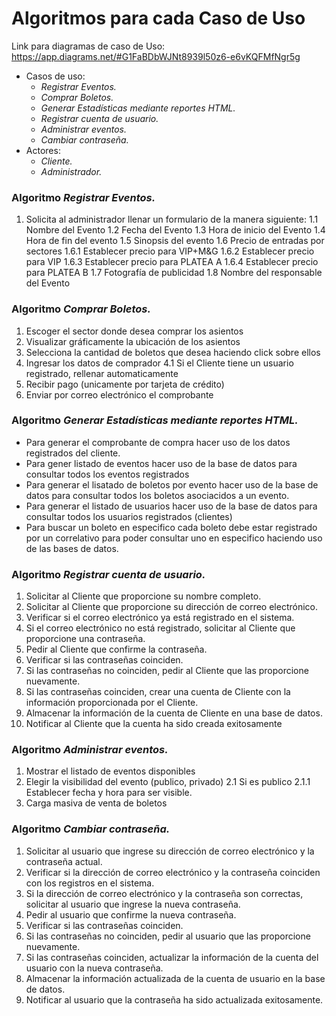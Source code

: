 # Algoritmos para cada Caso de Uso
Link para diagramas de caso de Uso:
https://app.diagrams.net/#G1FaBDbWJNt8939l50z6-e6vKQFMfNgr5g


- Casos de uso:
    - *Registrar Eventos.*
    - *Comprar Boletos.*
    - *Generar Estadísticas mediante reportes HTML.*
    - *Registrar cuenta de usuario.*
    - *Administrar eventos.*
    - *Cambiar contraseña.*
- Actores:
    - *Cliente.*
    - *Administrador.*

### Algoritmo *Registrar Eventos.*
1. Solicita al administrador llenar un formulario de la manera siguiente:
 1.1 Nombre del Evento
 1.2 Fecha del Evento
 1.3 Hora de inicio del Evento
 1.4 Hora de fin del evento
 1.5 Sinopsis del evento
 1.6 Precio de entradas por sectores
    1.6.1 Establecer precio para VIP+M&G
    1.6.2 Establecer precio para VIP
    1.6.3 Establecer precio para PLATEA A
    1.6.4 Establecer precio para PLATEA B
 1.7 Fotografía de publicidad
 1.8 Nombre del responsable del Evento

### Algoritmo *Comprar Boletos.*
1. Escoger el sector donde desea comprar los asientos
2. Visualizar gráficamente la ubicación de los asientos
3. Selecciona la cantidad de boletos que desea haciendo click sobre ellos
4. Ingresar los datos de comprador
    4.1 Si el Cliente tiene un usuario registrado, rellenar automaticamente
5. Recibir pago (unicamente por tarjeta de crédito) 
6. Enviar por correo electrónico el comprobante

### Algoritmo *Generar Estadísticas mediante reportes HTML.*
- Para generar el comprobante de compra hacer uso de los datos registrados del cliente.
- Para gener listado de eventos hacer uso de la base de datos para consultar todos los eventos registrados
- Para generar el lisatado de boletos por evento hacer uso de la base de datos para consultar todos los boletos asociacidos a un evento.
- Para generar el listado de usuarios hacer uso de la base de datos para consultar todos los usuarios registrados (clientes)
- Para buscar un boleto en especifico cada boleto debe estar registrado por un correlativo para poder consultar uno en especifico haciendo uso de las bases de datos. 

### Algoritmo *Registrar cuenta de usuario.*

1.	Solicitar al Cliente que proporcione su nombre completo.
2.	Solicitar al Cliente que proporcione su dirección de correo electrónico.
3.	Verificar si el correo electrónico ya está registrado en el sistema.
4.	Si el correo electrónico no está registrado, solicitar al Cliente que proporcione una contraseña.
5.	Pedir al Cliente que confirme la contraseña.
6.	Verificar si las contraseñas coinciden.
7.	Si las contraseñas no coinciden, pedir al Cliente que las proporcione nuevamente.
8.	Si las contraseñas coinciden, crear una cuenta de Cliente con la información proporcionada por el Cliente.
9.	Almacenar la información de la cuenta de Cliente en una base de datos.
10.	Notificar al Cliente que la cuenta ha sido creada exitosamente

### Algoritmo *Administrar eventos.*

1. Mostrar el listado de eventos disponibles 
2. Elegir la visibilidad del evento (publico, privado)
    2.1 Si es publico
        2.1.1 Establecer fecha y hora para ser visible.
3. Carga masiva de venta de boletos

### Algoritmo *Cambiar contraseña.*
1.	Solicitar al usuario que ingrese su dirección de correo electrónico y la contraseña actual.
2.	Verificar si la dirección de correo electrónico y la contraseña coinciden con los registros en el sistema.
3.	Si la dirección de correo electrónico y la contraseña son correctas, solicitar al usuario que ingrese la nueva contraseña.
4.	Pedir al usuario que confirme la nueva contraseña.
5.	Verificar si las contraseñas coinciden.
6.	Si las contraseñas no coinciden, pedir al usuario que las proporcione nuevamente.
7.	Si las contraseñas coinciden, actualizar la información de la cuenta del usuario con la nueva contraseña.
8.	Almacenar la información actualizada de la cuenta de usuario en la base de datos.
9.	Notificar al usuario que la contraseña ha sido actualizada exitosamente.

